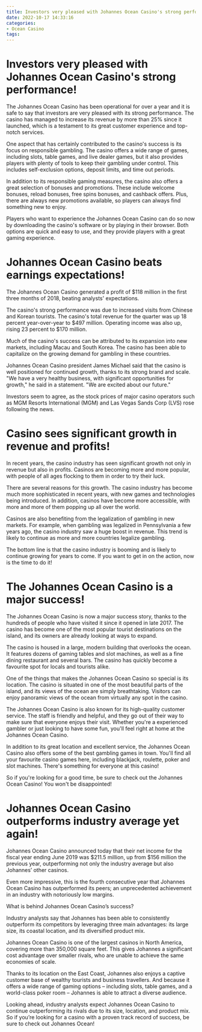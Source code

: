 ```yaml
---
title: Investors very pleased with Johannes Ocean Casino's strong performance!
date: 2022-10-17 14:33:16
categories:
- Ocean Casino
tags:
---
```



#  Investors very pleased with Johannes Ocean Casino's strong performance!

The Johannes Ocean Casino has been operational for over a year and it is safe to say that investors are very pleased with its strong performance. The casino has managed to increase its revenue by more than 25% since it launched, which is a testament to its great customer experience and top-notch services.

One aspect that has certainly contributed to the casino's success is its focus on responsible gambling. The casino offers a wide range of games, including slots, table games, and live dealer games, but it also provides players with plenty of tools to keep their gambling under control. This includes self-exclusion options, deposit limits, and time out periods.

In addition to its responsible gaming measures, the casino also offers a great selection of bonuses and promotions. These include welcome bonuses, reload bonuses, free spins bonuses, and cashback offers. Plus, there are always new promotions available, so players can always find something new to enjoy.

Players who want to experience the Johannes Ocean Casino can do so now by downloading the casino's software or by playing in their browser. Both options are quick and easy to use, and they provide players with a great gaming experience.

#  Johannes Ocean Casino beats earnings expectations!

The Johannes Ocean Casino generated a profit of $118 million in the first three months of 2018, beating analysts' expectations.

The casino's strong performance was due to increased visits from Chinese and Korean tourists. The casino's total revenue for the quarter was up 18 percent year-over-year to $497 million. Operating income was also up, rising 23 percent to $170 million.

Much of the casino's success can be attributed to its expansion into new markets, including Macau and South Korea. The casino has been able to capitalize on the growing demand for gambling in these countries.

Johannes Ocean Casino president James Michael said that the casino is well positioned for continued growth, thanks to its strong brand and scale. "We have a very healthy business, with significant opportunities for growth," he said in a statement. "We are excited about our future."

Investors seem to agree, as the stock prices of major casino operators such as MGM Resorts International (MGM) and Las Vegas Sands Corp (LVS) rose following the news.

#  Casino sees significant growth in revenue and profits!

In recent years, the casino industry has seen significant growth not only in revenue but also in profits. Casinos are becoming more and more popular, with people of all ages flocking to them in order to try their luck.

There are several reasons for this growth. The casino industry has become much more sophisticated in recent years, with new games and technologies being introduced. In addition, casinos have become more accessible, with more and more of them popping up all over the world.

Casinos are also benefiting from the legalization of gambling in new markets. For example, when gambling was legalized in Pennsylvania a few years ago, the casino industry saw a huge boost in revenue. This trend is likely to continue as more and more countries legalize gambling.

The bottom line is that the casino industry is booming and is likely to continue growing for years to come. If you want to get in on the action, now is the time to do it!

#  The Johannes Ocean Casino is a major success!

The Johannes Ocean Casino is now a major success story, thanks to the hundreds of people who have visited it since it opened in late 2017. The casino has become one of the most popular tourist destinations on the island, and its owners are already looking at ways to expand.

The casino is housed in a large, modern building that overlooks the ocean. It features dozens of gaming tables and slot machines, as well as a fine dining restaurant and several bars. The casino has quickly become a favourite spot for locals and tourists alike.

One of the things that makes the Johannes Ocean Casino so special is its location. The casino is situated in one of the most beautiful parts of the island, and its views of the ocean are simply breathtaking. Visitors can enjoy panoramic views of the ocean from virtually any spot in the casino.

The Johannes Ocean Casino is also known for its high-quality customer service. The staff is friendly and helpful, and they go out of their way to make sure that everyone enjoys their visit. Whether you're a experienced gambler or just looking to have some fun, you'll feel right at home at the Johannes Ocean Casino.

In addition to its great location and excellent service, the Johannes Ocean Casino also offers some of the best gambling games in town. You'll find all your favourite casino games here, including blackjack, roulette, poker and slot machines. There's something for everyone at this casino!

So if you're looking for a good time, be sure to check out the Johannes Ocean Casino! You won't be disappointed!

#  Johannes Ocean Casino outperforms industry average yet again!

Johannes Ocean Casino announced today that their net income for the fiscal year ending June 2019 was $211.5 million, up from $156 million the previous year, outperforming not only the industry average but also Johannes’ other casinos.

Even more impressive, this is the fourth consecutive year that Johannes Ocean Casino has outperformed its peers; an unprecedented achievement in an industry with notoriously low margins.

What is behind Johannes Ocean Casino’s success?

Industry analysts say that Johannes has been able to consistently outperform its competitors by leveraging three main advantages: its large size, its coastal location, and its diversified product mix.

Johannes Ocean Casino is one of the largest casinos in North America, covering more than 350,000 square feet. This gives Johannes a significant cost advantage over smaller rivals, who are unable to achieve the same economies of scale.

Thanks to its location on the East Coast, Johannes also enjoys a captive customer base of wealthy tourists and business travellers. And because it offers a wide range of gaming options – including slots, table games, and a world-class poker room – Johannes is able to attract a diverse audience.

Looking ahead, industry analysts expect Johannes Ocean Casino to continue outperforming its rivals due to its size, location, and product mix. So if you’re looking for a casino with a proven track record of success, be sure to check out Johannes Ocean!